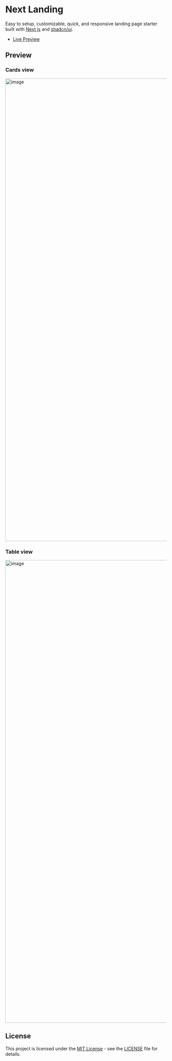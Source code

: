 # Next Landing

Easy to setup, customizable, quick, and responsive landing page starter built with [Next.js](https://nextjs.org) and [shadcn/ui](https://ui.shadcn.com).

- [Live Preview]( )

## Preview

### Cards view

<img width="1440" alt="image" src="https://github.com/user-attachments/assets/9688e77b-f3e9-4eed-aa63-887857ebdd58">

### Table view

<img width="1440" alt="image" src="https://github.com/user-attachments/assets/393dc81e-3dae-4331-a7ab-0bf421295f4a">

## License

This project is licensed under the [MIT License](https://opensource.org/licenses/MIT) - see the [LICENSE](LICENSE) file for details.
